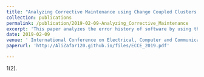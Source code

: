 ```yaml
---
title: "Analyzing Corrective Maintenance using Change Coupled Clusters at Fix-inducing Changes"
collection: publications
permalink: /publication/2019-02-09-Analyzing_Corrective_Maintenance
excerpt: 'This paper analyzes the error history of software by using the similarity information of its components and cluster of classes using Latent Dirichlet Allocation method.'
date: 2019-02-09
venue: ' International Conference on Electrical, Computer and Communication Engineering (ECCE-2019)'
paperurl: 'http://AliZafar120.github.io/files/ECCE_2019.pdf'

---
```

<!--
citation: 'Ali Zafar Sadiq, Ahmedul Kabir, Pritom Saha Akash, Jubair Ibna Mostafa (2019). &quot;Analyzing Corrective Maintenance using Change Coupled Clusters at Fix-inducing Changes.&quot; <i>International Conference on Electrical, Computer and Communication Engineering (ECCE-2019)</i>. 1(3).

This paper is about the number 3. The number 4 is left for future work.

[Download paper here](http://academicpages.github.io/files/paper3.pdf)

Recommended citation: Your Name, You. (2015). "Paper Title Number 3." <i>Journal 1</i>. 1(3).--> 1(2).
